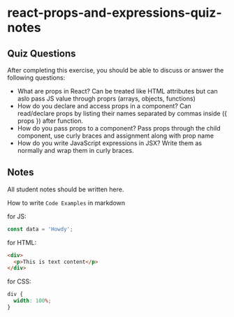 # react-props-and-expressions-quiz-notes

## Quiz Questions

After completing this exercise, you should be able to discuss or answer the following questions:

- What are props in React?
  Can be treated like HTML attributes but can aslo pass JS value through proprs (arrays, objects, functions)
- How do you declare and access props in a component?
  Can read/declare props by listing their names separated by commas inside ({ props }) after function.
- How do you pass props to a component?
  Pass props through the child component, use curly braces and assignment along with prop name
- How do you write JavaScript expressions in JSX?
  Write them as normally and wrap them in curly braces.

## Notes

All student notes should be written here.

How to write `Code Examples` in markdown

for JS:

```javascript
const data = 'Howdy';
```

for HTML:

```html
<div>
  <p>This is text content</p>
</div>
```

for CSS:

```css
div {
  width: 100%;
}
```
